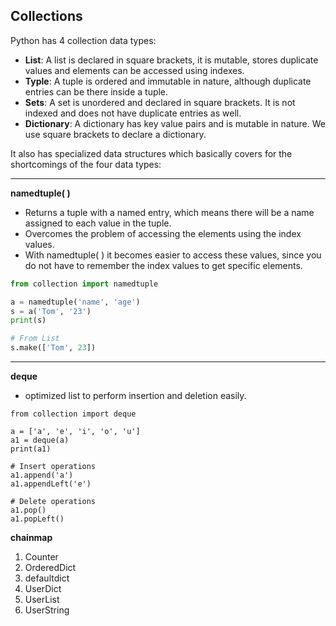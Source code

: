 ## Collections

Python has 4 collection data types: 

- **List**: A list is declared in square brackets, it is mutable, stores duplicate values and elements can be accessed using indexes.
- **Typle**: A tuple is ordered and immutable in nature, although duplicate entries can be there inside a tuple.
- **Sets**: A set is unordered and declared in square brackets. It is not indexed and does not have duplicate entries as well.
- **Dictionary**: A dictionary has key value pairs and is mutable in nature. We use square brackets to declare a dictionary.

It also has specialized data structures which basically covers for the shortcomings of the four data types:

---

**namedtuple( )**

- Returns a tuple with a named entry, which means there will be a name assigned to each value in the tuple.
- Overcomes the problem of accessing the elements using the index values. 
- With namedtuple( ) it becomes easier to access these values, since you do not have to remember the index values to get specific elements.

```python
from collection import namedtuple

a = namedtuple('name', 'age')
s = a('Tom', '23')
print(s)

# From List
s.make(['Tom', 23])
```

---

**deque**

-  optimized list to perform insertion and deletion easily.

```
from collection import deque

a = ['a', 'e', 'i', 'o', 'u'] 
a1 = deque(a)
print(a1)

# Insert operations
a1.append('a')
a1.appendLeft('e')

# Delete operations
a1.pop()
a1.popLeft()

```

**chainmap**



1. Counter
2. OrderedDict
3. defaultdict
4. UserDict
5. UserList
6. UserString

 